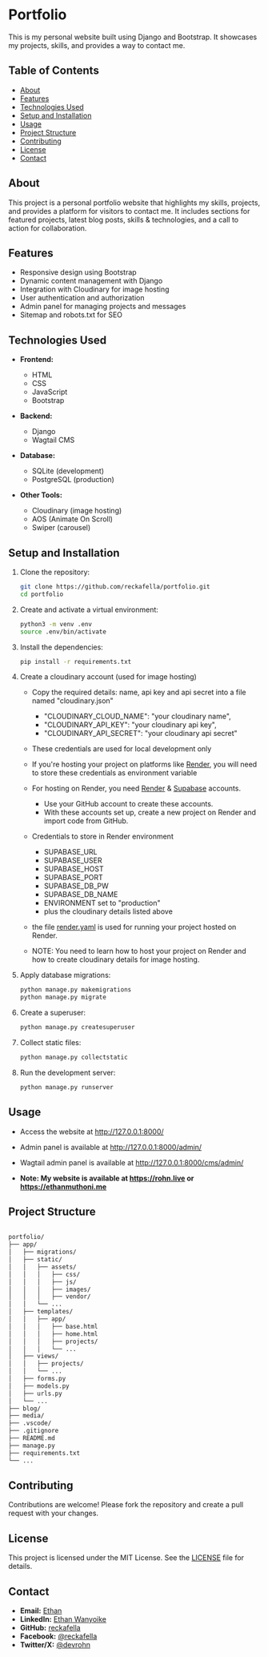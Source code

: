 # Portfolio

This is my personal website built using Django and Bootstrap. It showcases my projects, skills, and provides a way to contact me.

## Table of Contents

- [About](#about)
- [Features](#features)
- [Technologies Used](#technologies-used)
- [Setup and Installation](#setup-and-installation)
- [Usage](#usage)
- [Project Structure](#project-structure)
- [Contributing](#contributing)
- [License](#license)
- [Contact](#contact)

## About

This project is a personal portfolio website that highlights my skills, projects, and provides a platform for visitors to contact me. It includes sections for featured projects, latest blog posts, skills & technologies, and a call to action for collaboration.

## Features

- Responsive design using Bootstrap
- Dynamic content management with Django
- Integration with Cloudinary for image hosting
- User authentication and authorization
- Admin panel for managing projects and messages
- Sitemap and robots.txt for SEO

## Technologies Used

- **Frontend:**
  - HTML
  - CSS
  - JavaScript
  - Bootstrap

- **Backend:**
  - Django
  - Wagtail CMS

- **Database:**
  - SQLite (development)
  - PostgreSQL (production)

- **Other Tools:**
  - Cloudinary (image hosting)
  - AOS (Animate On Scroll)
  - Swiper (carousel)

## Setup and Installation

1. Clone the repository:

    ```sh
    git clone https://github.com/reckafella/portfolio.git
    cd portfolio
    ```

2. Create and activate a virtual environment:

    ```sh
    python3 -m venv .env
    source .env/bin/activate
    ```

3. Install the dependencies:

    ```sh
    pip install -r requirements.txt
    ```

4. Create a cloudinary account (used for image hosting)
   - Copy the required details: name, api key and api secret into a file named "cloudinary.json"
     - "CLOUDINARY_CLOUD_NAME": "your cloudinary name",
     - "CLOUDINARY_API_KEY": "your cloudinary api key",
     - "CLOUDINARY_API_SECRET": "your cloudinary api secret"

   - These credentials are used for local development only

   - If you're hosting your project on platforms like [Render](https://render.com),
   you will need to store these credentials as environment variable

   - For hosting on Render, you need [Render](https://render.com) & [Supabase](https://supabase.com) accounts.
     - Use your GitHub account to create these accounts.
     - With these accounts set up, create a new project on Render and import code from GitHub.

   - Credentials to store in Render environment
     - SUPABASE_URL
     - SUPABASE_USER
     - SUPABASE_HOST
     - SUPABASE_PORT
     - SUPABASE_DB_PW
     - SUPABASE_DB_NAME
     - ENVIRONMENT set to "production"
     - plus the cloudinary details listed above
   - the file [render.yaml](./render.yaml) is used for running your project hosted on Render.

   - NOTE: You need to learn how to host your project on Render and how to create cloudinary details for image hosting.
5. Apply database migrations:

    ```sh
    python manage.py makemigrations
    python manage.py migrate
    ```

6. Create a superuser:

    ```sh
    python manage.py createsuperuser
    ```

7. Collect static files:

    ```sh
    python manage.py collectstatic
    ```

8. Run the development server:

    ```sh
    python manage.py runserver
    ```

## Usage

- Access the website at <http://127.0.0.1:8000/>

- Admin panel is available at <http://127.0.0.1:8000/admin/>

- Wagtail admin panel is available at <http://127.0.0.1:8000/cms/admin/>

- **Note: My website is available at <https://rohn.live> or <https://ethanmuthoni.me>**

## Project Structure

```markdown

portfolio/
├── app/
│   ├── migrations/
│   ├── static/
│   │   ├── assets/
│   │   │   ├── css/
│   │   │   ├── js/
│   │   │   ├── images/
│   │   │   ├── vendor/
│   │   └── ...
│   ├── templates/
│   │   ├── app/
│   │   │   ├── base.html
│   │   │   ├── home.html
│   │   │   ├── projects/
│   │   │   └── ...
│   ├── views/
│   │   ├── projects/
│   │   └── ...
│   ├── forms.py
│   ├── models.py
│   ├── urls.py
│   └── ...
├── blog/
├── media/
├── .vscode/
├── .gitignore
├── README.md
├── manage.py
├── requirements.txt
└── ...

```

## Contributing

Contributions are welcome! Please fork the repository and create a pull request with your changes.

## License

This project is licensed under the MIT License. See the [LICENSE](./LICENSE) file for details.

## Contact

- **Email:** [Ethan](mailto:ethanmuthoni@gmail.com)
- **LinkedIn:** [Ethan Wanyoike](https://www.linkedin.com/in/ethanwanyoike)
- **GitHub:** [reckafella](https://github.com/reckafella)
- **Facebook:** [@reckafella](https://facebook.com/reckafella)
- **Twitter/X:** [@devrohn](https://x.com/devrohn)
